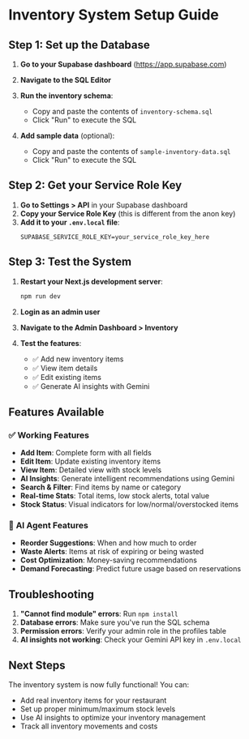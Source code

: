 # Inventory System Setup Guide

## Step 1: Set up the Database

1. **Go to your Supabase dashboard** (https://app.supabase.com)
2. **Navigate to the SQL Editor**
3. **Run the inventory schema**:
   - Copy and paste the contents of `inventory-schema.sql`
   - Click "Run" to execute the SQL

4. **Add sample data** (optional):
   - Copy and paste the contents of `sample-inventory-data.sql`
   - Click "Run" to execute the SQL

## Step 2: Get your Service Role Key

1. **Go to Settings > API** in your Supabase dashboard
2. **Copy your Service Role Key** (this is different from the anon key)
3. **Add it to your `.env.local` file**:
   ```
   SUPABASE_SERVICE_ROLE_KEY=your_service_role_key_here
   ```

## Step 3: Test the System

1. **Restart your Next.js development server**:
   ```bash
   npm run dev
   ```

2. **Login as an admin user**
3. **Navigate to the Admin Dashboard > Inventory**
4. **Test the features**:
   - ✅ Add new inventory items
   - ✅ View item details
   - ✅ Edit existing items
   - ✅ Generate AI insights with Gemini

## Features Available

### ✅ **Working Features**
- **Add Item**: Complete form with all fields
- **Edit Item**: Update existing inventory items
- **View Item**: Detailed view with stock levels
- **AI Insights**: Generate intelligent recommendations using Gemini
- **Search & Filter**: Find items by name or category
- **Real-time Stats**: Total items, low stock alerts, total value
- **Stock Status**: Visual indicators for low/normal/overstocked items

### 🚀 **AI Agent Features**
- **Reorder Suggestions**: When and how much to order
- **Waste Alerts**: Items at risk of expiring or being wasted
- **Cost Optimization**: Money-saving recommendations
- **Demand Forecasting**: Predict future usage based on reservations

## Troubleshooting

1. **"Cannot find module" errors**: Run `npm install`
2. **Database errors**: Make sure you've run the SQL schema
3. **Permission errors**: Verify your admin role in the profiles table
4. **AI insights not working**: Check your Gemini API key in `.env.local`

## Next Steps

The inventory system is now fully functional! You can:
- Add real inventory items for your restaurant
- Set up proper minimum/maximum stock levels
- Use AI insights to optimize your inventory management
- Track all inventory movements and costs
